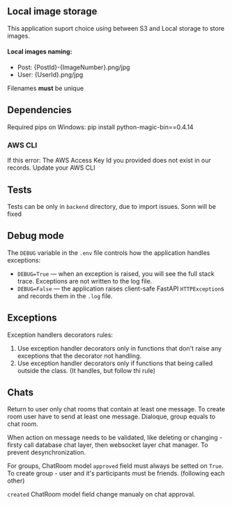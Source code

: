 ## Local image storage
This application suport choice using between S3 and Local storage to store images.

#### Local images naming:
- Post: {PostId}-{ImageNumber}.png/jpg
- User: {UserId}.png/jpg

Filenames **must** be unique

## Dependencies
Required pips on Windows:
pip install python-magic-bin==0.4.14

### AWS CLI
If this error: The AWS Access Key Id you provided does not exist in our records.
Update your AWS CLI

## Tests
Tests can be only in `backend` directory, due to import issues. 
Sonn will be fixed

## Debug mode

The `DEBUG` variable in the `.env` file controls how the application handles exceptions:

- `DEBUG=True` — when an exception is raised, you will see the full stack trace. Exceptions are not written to the log file.  
- `DEBUG=False` — the application raises client-safe FastAPI `HTTPException`s and records them in the `.log` file.

## Exceptions

Exception handlers decorators rules:
1. Use exception handler decorators only in functions that don't raise any exceptions that the decorator not handling. 
2. Use exception handler decorators only if functions that being called outside the class. (It handles, but follow thi rule)


## Chats

Return to user only chat rooms that contain at least one message. 
To create room user have to send at least one message.
Dialoque, group equals to chat room.

When action on message needs to be validated, like deleting or changing - firsty call database chat layer, then websocket layer chat manager. To prevent desynchronization.

For groups, ChatRoom model `approved` field must always be setted on `True`. To create group - user and it's participants must be friends. (following each other)

`created` ChatRoom model field change manualy on chat approval.